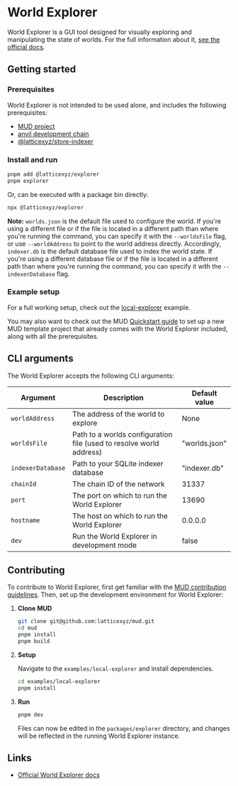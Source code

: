 # World Explorer

World Explorer is a GUI tool designed for visually exploring and manipulating the state of worlds.
For the full information about it, [see the official docs](http://mud.dev/world-explorer).

## Getting started

### Prerequisites

World Explorer is not intended to be used alone, and includes the following prerequisites:

- [MUD project](https://mud.dev/introduction)
- [anvil development chain](https://book.getfoundry.sh/anvil/)
- [@latticexyz/store-indexer](https://www.npmjs.com/package/@latticexyz/store-indexer)

### Install and run

```sh
pnpm add @latticexyz/explorer
pnpm explorer
```

Or, can be executed with a package bin directly:

```sh
npx @latticexyz/explorer
```

**Note:** `worlds.json` is the default file used to configure the world. If you're using a different file or if the file is located in a different path than where you're running the command, you can specify it with the `--worldsFile` flag, or use `--worldAddress` to point to the world address directly. Accordingly, `indexer.db` is the default database file used to index the world state. If you're using a different database file or if the file is located in a different path than where you're running the command, you can specify it with the `--indexerDatabase` flag.

### Example setup

For a full working setup, check out the [local-explorer](https://github.com/latticexyz/mud/tree/main/examples/local-explorer) example.

You may also want to check out the MUD [Quickstart guide](https://mud.dev/quickstart) to set up a new MUD template project that already comes with the World Explorer included, along with all the prerequisites.

## CLI arguments

The World Explorer accepts the following CLI arguments:

| Argument          | Description                                                         | Default value |
| ----------------- | ------------------------------------------------------------------- | ------------- |
| `worldAddress`    | The address of the world to explore                                 | None          |
| `worldsFile`      | Path to a worlds configuration file (used to resolve world address) | "worlds.json" |
| `indexerDatabase` | Path to your SQLite indexer database                                | "indexer.db"  |
| `chainId`         | The chain ID of the network                                         | 31337         |
| `port`            | The port on which to run the World Explorer                         | 13690         |
| `hostname`        | The host on which to run the World Explorer                         | 0.0.0.0       |
| `dev`             | Run the World Explorer in development mode                          | false         |

## Contributing

To contribute to World Explorer, first get familiar with the [MUD contribution guidelines](https://mud.dev/contribute). Then, set up the development environment for World Explorer:

1. **Clone MUD**

   ```sh
   git clone git@github.com:latticexyz/mud.git
   cd mud
   pnpm install
   pnpm build
   ```

2. **Setup**

   Navigate to the `examples/local-explorer` and install dependencies.

   ```sh
   cd examples/local-explorer
   pnpm install
   ```

3. **Run**

   ```sh
   pnpm dev
   ```

   Files can now be edited in the `packages/explorer` directory, and changes will be reflected in the running World Explorer instance.

## Links

- [Official World Explorer docs](https://mud.dev/world-explorer)
